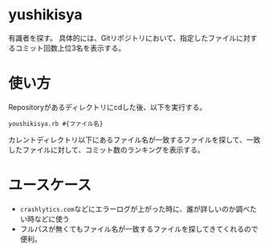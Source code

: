 yushikisya
==========

有識者を探す。
具体的には、Gitリポジトリにおいて、指定したファイルに対するコミット回数上位3名を表示する。

# 使い方
Repositoryがあるディレクトリにcdした後、以下を実行する。

````
youshikisya.rb #{ファイル名}
````

カレントディレクトリ以下にあるファイル名が一致するファイルを探して、一致したファイルに対して、コミット数のランキングを表示する。

# ユースケース

* `crashlytics.com`などにエラーログが上がった時に、誰が詳しいのか調べたい時などに使う
* フルパスが無くてもファイル名が一致するファイルを探してきてくれるので便利。
